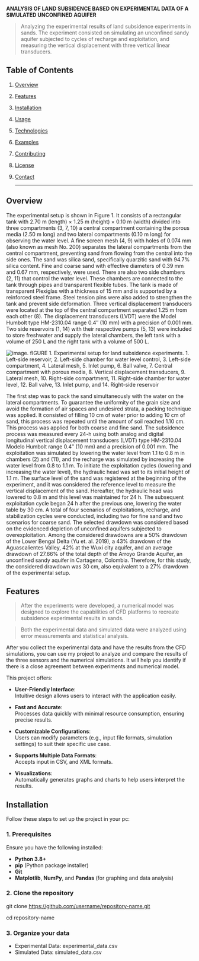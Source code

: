 **ANALYSIS OF LAND SUBSIDENCE BASED ON EXPERIMENTAL DATA OF A SIMULATED UNCONFINED AQUIFER**

> Analyzing the experimental results of land subsidence experiments in sands. The experiment consisted on simulating an unconfined sandy aquifer subjected to cycles of recharge and exploitation, and measuring the vertical displacement with three vertical linear transducers. 

## Table of Contents
1. [Overview](#overview)
2. [Features](#features)
3. [Installation](#installation)
4. [Usage](#usage)
5. [Technologies](#technologies)
6. [Examples](#examples)
7. [Contributing](#contributing)
8. [License](#license)
9. [Contact](#contact)

    ---

## Overview

The experimental setup is shown in Figure 1. It consists of a rectangular tank with
2.70 m (length) × 1.25 m (height) × 0.10 m (width) divided into three compartments
(3, 7, 10) a central compartment containing the porous media (2.50 m long) and two lateral
compartments (0.10 m long) for observing the water level. A fine screen mesh (4, 9) with
holes of 0.074 mm (also known as mesh No. 200) separates the lateral compartments from
the central compartment, preventing sand from flowing from the central into the side ones.
The sand was silica sand, specifically quarzitic sand with 94.7% silica content. Fine and
coarse sand with effective diameters of 0.39 mm and 0.67 mm, respectively, were used.
There are also two side chambers (2, 11) that control the water level. These chambers
are connected to the tank through pipes and transparent flexible tubes. The tank is made of
transparent Plexiglas with a thickness of 15 mm and is supported by a reinforced steel frame.
Steel tension pins were also added to strengthen the tank and prevent side deformation.
Three vertical displacement transducers were located at the top of the central compartment
separated 1.25 m from each other (8). The displacement transducers (LVDT) were the
Model Humbolt type HM-2310.04 range 0.4′′ (10 mm) with a precision of 0.001 mm. Two
side reservoirs (1, 14) with their respective pumps (5, 13) were included to store freshwater
and supply the lateral chambers, the left tank with a volume of 250 L and the right tank
with a volume of 500 L.

![image](https://github.com/user-attachments/assets/e5c27e03-a8e8-4845-b7bf-83096a34410a). fIGURE 1. Experimental setup for land subsidence experiments. 1. Left-side reservoir, 2. Left-side chamber for water level control, 3. Left-side compartment, 4. Lateral mesh, 5. Inlet pump, 6. Ball valve, 7. Central compartment with porous media, 8. Vertical displacement transducers, 9. Lateral mesh, 10. Right-side compartment, 11. Right-side chamber for water level, 12. Ball valve, 13. Inlet
pump, and 14. Right-side reservoir

The first step was to pack the sand simultaneously with the water on the lateral
compartments. To guarantee the uniformity of the grain size and avoid the formation of air
spaces and undesired strata, a packing technique was applied. It consisted of filling 10 cm
of water prior to adding 10 cm of sand, this process was repeated until the amount of soil
reached 1.10 cm. This process was applied for both coarse and fine sand.
The subsidence process was measured every 24-h using both analog and digital
longitudinal vertical displacement transducers (LVDT) type HM-2310.04 Modelo Humbolt
range 0.4′′ (10 mm) and a precision of 0.001 mm. The exploitation was simulated by
lowering the water level from 1.1 to 0.8 m in chambers (2) and (11), and the recharge was
simulated by increasing the water level from 0.8 to 1.1 m. To initiate the exploitation cycles
(lowering and increasing the water level), the hydraulic head was set to its initial height
of 1.1 m. The surface level of the sand was registered at the beginning of the experiment,
and it was considered the reference level to measure the vertical displacement of the sand.
Hereafter, the hydraulic head was lowered to 0.8 m and this level was maintained for 24 h.
The subsequent exploitation cycle began 24 h after the previous one, lowering the water
table by 30 cm. A total of four scenarios of exploitations, recharge, and stabilization cycles
were conducted, including two for fine sand and two scenarios for coarse sand. The selected
drawdown was considered based on the evidenced depletion of unconfined aquifers
subjected to overexploitation. Among the considered drawdowns are a 50% drawdown
of the Lower Bengal Delta (Yu et. al. 2019), a 43% drawdown of the Aguascalientes Valley, 42% at the
Wuxi city aquifer, and an average drawdown of 27.66% of the total depth of the Arroyo
Grande Aquifer, an unconfined sandy aquifer in Cartagena, Colombia. Therefore, for this
study, the considered drawdown was 30 cm, also equivalent to a 27% drawdown of the
experimental setup.

## Features

> After the experiments were developed, a numerical model was designed to explore
the capabilities of CFD platforms to recreate subsidence experimental results in sands. 

> Both the experimental data and simulated data were analyzed using error measurements and statistical analysis. 

After you collect the experimental data and have the results from the CFD simulations, you can use my project to analyze and compare the results of the three sensors and the numerical simulations. It will help you identify if there is a close agreement between experiments and numerical model.

This project offers:
- **User-Friendly Interface**:  
  Intuitive design allows users to interact with the application easily.

- **Fast and Accurate**:  
  Processes data quickly with minimal resource consumption, ensuring precise results.

- **Customizable Configurations**:  
  Users can modify parameters (e.g., input file formats, simulation settings) to suit their specific use case.

- **Supports Multiple Data Formats**:  
  Accepts input in CSV, and XML formats.

- **Visualizations**:  
  Automatically generates graphs and charts to help users interpret the results.
  
## Installation

Follow these steps to set up the project in your pc:

### 1. Prerequisites
Ensure you have the following installed:
- **Python 3.8+**
- **pip** (Python package installer)
- **Git**
- **Matplotlib**, **NumPy**, and **Pandas** (for graphing and data analysis)

### 2. Clone the repository 

git clone https://github.com/username/repository-name.git

cd repository-name

### 3. Organize your data

- Experimental Data: experimental_data.csv
- Simulated Data: simulated_data.csv 


